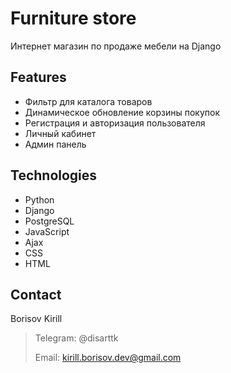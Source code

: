 # Furniture store

Интернет магазин по продаже мебели на Django

## Features

- Фильтр для каталога товаров
- Динамическое обновление корзины покупок
- Регистрация и авторизация пользователя 
- Личный кабинет
- Админ панель

## Technologies

- Python
- Django
- PostgreSQL
- JavaScript
- Ajax
- CSS
- HTML

## Contact

Borisov Kirill

> Telegram: @disarttk
> 
> Email: kirill.borisov.dev@gmail.com

